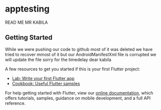 # apptesting

READ ME MR KABILA

## Getting Started

While we were pushing our code to github most of it was deleted we have tried to recover mmost of it but our AndroidManifestXml file is corrupted we will update the file sorry for the timedelay dear kabila

A few resources to get you started if this is your first Flutter project:

- [Lab: Write your first Flutter app](https://flutter.dev/docs/get-started/codelab)
- [Cookbook: Useful Flutter samples](https://flutter.dev/docs/cookbook)

For help getting started with Flutter, view our
[online documentation](https://flutter.dev/docs), which offers tutorials,
samples, guidance on mobile development, and a full API reference.
